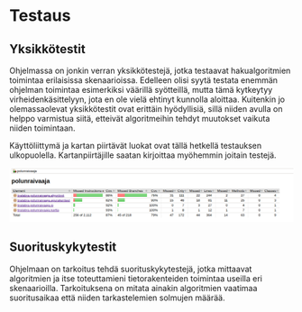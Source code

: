 # Testaus

## Yksikkötestit

Ohjelmassa on jonkin verran yksikkötestejä, jotka testaavat hakualgoritmien toimintaa erilaisissa skenaarioissa. Edelleen olisi syytä testata enemmän ohjelman toimintaa esimerkiksi väärillä syötteillä, mutta tämä kytkeytyy virheidenkäsittelyyn, jota en ole vielä ehtinyt kunnolla aloittaa. Kuitenkin jo olemassaolevat yksikkötestit ovat erittäin hyödyllisiä, sillä niiden avulla on helppo varmistua siitä, etteivät algoritmeihin tehdyt muutokset vaikuta niiden toimintaan.

Käyttöliittymä ja kartan piirtävät luokat ovat tällä hetkellä testauksen ulkopuolella. Kartanpiirtäjille saatan kirjoittaa myöhemmin joitain testejä.

![Testikattavuus viikolla 4](https://raw.githubusercontent.com/joonaspartanen/tiralabra-polunraivaaja/master/dokumentaatio/kuvat/testikattavuus_vk4.png)

## Suorituskykytestit

Ohjelmaan on tarkoitus tehdä suorituskykytestejä, jotka mittaavat algoritmien ja itse toteuttamieni tietorakenteiden toimintaa useilla eri skenaarioilla. Tarkoituksena on mitata ainakin algoritmien vaatimaa suoritusaikaa että niiden tarkastelemien solmujen määrää.
 